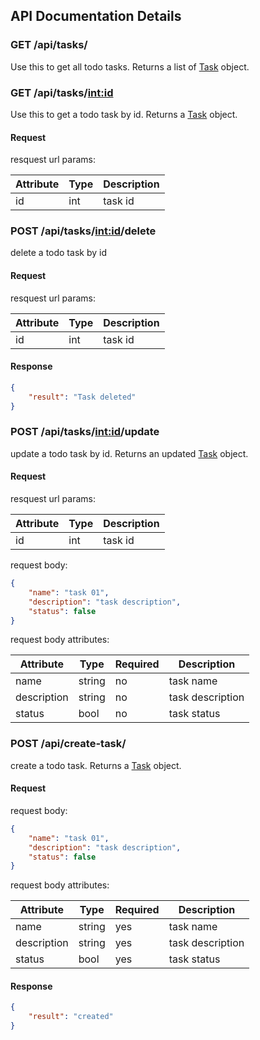 ## API Documentation Details

### GET /api/tasks/

Use this to get all todo tasks. Returns a list of [Task](types.md#task) object.

### GET /api/tasks/<int:id>

Use this to get a todo task by id. Returns a [Task](types.md#task) object.

#### Request

resquest url params:

| Attribute | Type | Description |
| --- | --- | --- |
| id | int | task id |

### POST /api/tasks/<int:id>/delete

delete a todo task by id

#### Request

resquest url params:

| Attribute | Type | Description |
| --- | --- | --- |
| id | int | task id |

#### Response

```json
{
    "result": "Task deleted"
}
```

### POST /api/tasks/<int:id>/update

update a todo task by id. Returns an updated [Task](types.md#task) object.

#### Request

resquest url params:

| Attribute | Type | Description |
| --- | --- | --- |
| id | int | task id |

request body:

```json
{
    "name": "task 01",
    "description": "task description",
    "status": false
}
```

request body attributes:

| Attribute | Type | Required | Description |
| --- | --- | --- | --- |
| name | string | no | task name |
| description | string | no | task description |
| status | bool | no | task status |

### POST /api/create-task/

create a todo task. Returns a [Task](types.md#task) object.

#### Request

request body:

```json
{
    "name": "task 01",
    "description": "task description",
    "status": false
}
```

request body attributes:

| Attribute | Type | Required | Description |
| --- | --- | --- | --- |
| name | string | yes | task name |
| description | string | yes | task description |
| status | bool | yes | task status |

#### Response

```json
{
    "result": "created"
}
```
